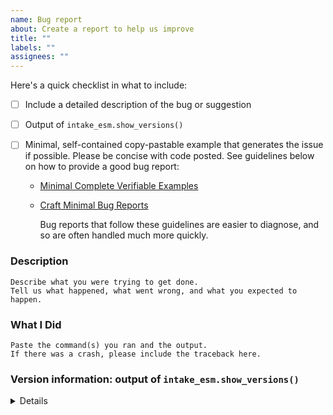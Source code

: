 ```yaml
---
name: Bug report
about: Create a report to help us improve
title: ""
labels: ""
assignees: ""
---
```


<!--

Thanks for submitting an issue!

-->

Here's a quick checklist in what to include:

- [ ] Include a detailed description of the bug or suggestion
- [ ] Output of `intake_esm.show_versions()`
- [ ] Minimal, self-contained copy-pastable example that generates the issue if possible. Please be concise with code posted. See guidelines below on how to provide a good bug report:

  - [Minimal Complete Verifiable Examples](https://stackoverflow.com/help/mcve)
  - [Craft Minimal Bug Reports](http://matthewrocklin.com/blog/work/2018/02/28/minimal-bug-reports)

    Bug reports that follow these guidelines are easier to diagnose,
    and so are often handled much more quickly.

### Description

```
Describe what you were trying to get done.
Tell us what happened, what went wrong, and what you expected to happen.
```

### What I Did

```
Paste the command(s) you ran and the output.
If there was a crash, please include the traceback here.
```

### Version information: output of `intake_esm.show_versions()`

<details>

Paste the output of `intake_esm.show_versions()` here:

```python
import intake_esm

intake_esm.show_versions()
```

</details>
